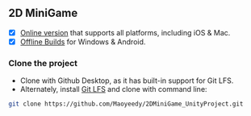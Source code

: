 ## 2D MiniGame
- [x] [Online version](https://www.maoyeedy.tk/) that supports all platforms, including iOS & Mac.
- [x] [Offline Builds](https://github.com/Maoyeedy/2DMiniGame_UnityProject/releases) for Windows & Android.

### Clone the project
- Clone with Github Desktop, as it has built-in support for Git LFS.
- Alternately, install [Git LFS](https://git-lfs.com/) and clone with command line:
```bash
git clone https://github.com/Maoyeedy/2DMiniGame_UnityProject.git
```
